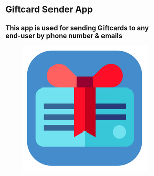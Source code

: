# Giftcard Sender App
## This app is used for sending Giftcards to any end-user by phone number & emails

<p align="center">
<img src="https://github.com/ahmedqais6/giftcard_sender/blob/giftcard_dev/assets/icon/icon.png" width="400"
</p>
